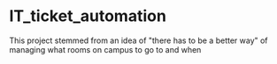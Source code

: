 # IT_ticket_automation
 This project stemmed from an idea of "there has to be a better way" of managing what rooms on campus to go to and when
